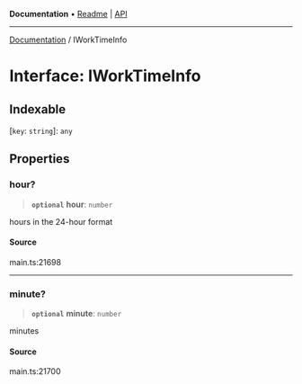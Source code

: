 **Documentation** • [Readme](../README.md) \| [API](../globals.md)

***

[Documentation](../README.md) / IWorkTimeInfo

# Interface: IWorkTimeInfo

## Indexable

 \[`key`: `string`\]: `any`

## Properties

### hour?

> **`optional`** **hour**: `number`

hours in the 24-hour format

#### Source

main.ts:21698

***

### minute?

> **`optional`** **minute**: `number`

minutes

#### Source

main.ts:21700
